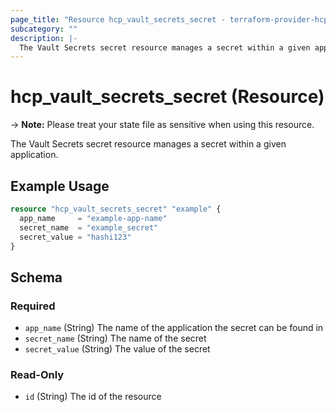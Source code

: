 ```yaml
---
page_title: "Resource hcp_vault_secrets_secret - terraform-provider-hcp"
subcategory: ""
description: |-
  The Vault Secrets secret resource manages a secret within a given application.
---
```


# hcp_vault_secrets_secret (Resource)

-> **Note:** Please treat your state file as sensitive when using this resource.

The Vault Secrets secret resource manages a secret within a given application.

## Example Usage

```terraform
resource "hcp_vault_secrets_secret" "example" {
  app_name     = "example-app-name"
  secret_name  = "example_secret"
  secret_value = "hashi123"
}
```

<!-- schema generated by tfplugindocs -->
## Schema

### Required

- `app_name` (String) The name of the application the secret can be found in
- `secret_name` (String) The name of the secret
- `secret_value` (String) The value of the secret

### Read-Only

- `id` (String) The id of the resource